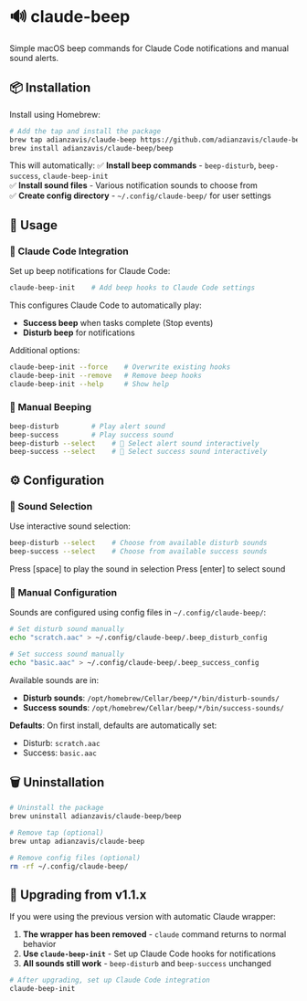 # 🔊 claude-beep

Simple macOS beep commands for Claude Code notifications and manual sound alerts.

## 📦 Installation

Install using Homebrew:
```bash
# Add the tap and install the package
brew tap adianzavis/claude-beep https://github.com/adianzavis/claude-beep
brew install adianzavis/claude-beep/beep
```

This will automatically:
✅ **Install beep commands** - `beep-disturb`, `beep-success`, `claude-beep-init`  
✅ **Install sound files** - Various notification sounds to choose from  
✅ **Create config directory** - `~/.config/claude-beep/` for user settings  

## 🚀 Usage

### 🤖 Claude Code Integration
Set up beep notifications for Claude Code:
```bash
claude-beep-init    # Add beep hooks to Claude Code settings
```

This configures Claude Code to automatically play:
- **Success beep** when tasks complete (Stop events)
- **Disturb beep** for notifications

Additional options:
```bash
claude-beep-init --force    # Overwrite existing hooks
claude-beep-init --remove   # Remove beep hooks
claude-beep-init --help     # Show help
```

### 🔔 Manual Beeping
```bash
beep-disturb        # Play alert sound
beep-success        # Play success sound
beep-disturb --select    # 🎵 Select alert sound interactively
beep-success --select    # 🎵 Select success sound interactively
```

## ⚙️ Configuration

### 🎵 Sound Selection
Use interactive sound selection:
```bash
beep-disturb --select    # Choose from available disturb sounds
beep-success --select    # Choose from available success sounds
```
Press [space] to play the sound in selection
Press [enter] to select sound

### 🔧 Manual Configuration
Sounds are configured using config files in `~/.config/claude-beep/`:

```bash
# Set disturb sound manually
echo "scratch.aac" > ~/.config/claude-beep/.beep_disturb_config

# Set success sound manually  
echo "basic.aac" > ~/.config/claude-beep/.beep_success_config
```

Available sounds are in:
- **Disturb sounds**: `/opt/homebrew/Cellar/beep/*/bin/disturb-sounds/`
- **Success sounds**: `/opt/homebrew/Cellar/beep/*/bin/success-sounds/`

**Defaults**: On first install, defaults are automatically set:
- Disturb: `scratch.aac`
- Success: `basic.aac`

## 🗑️ Uninstallation

```bash
# Uninstall the package
brew uninstall adianzavis/claude-beep/beep

# Remove tap (optional)
brew untap adianzavis/claude-beep

# Remove config files (optional)  
rm -rf ~/.config/claude-beep/
```

## 🔄 Upgrading from v1.1.x

If you were using the previous version with automatic Claude wrapper:
1. **The wrapper has been removed** - `claude` command returns to normal behavior
2. **Use `claude-beep-init`** - Set up Claude Code hooks for notifications
3. **All sounds still work** - `beep-disturb` and `beep-success` unchanged

```bash
# After upgrading, set up Claude Code integration
claude-beep-init
```
